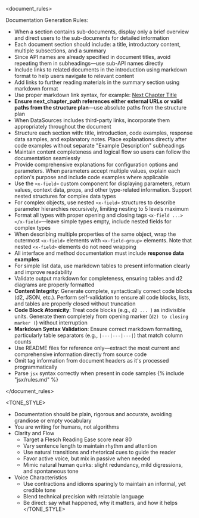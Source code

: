 
<document_rules>

Documentation Generation Rules:
- When a section contains sub-documents, display only a brief overview and direct users to the sub-documents for detailed information
- Each document section should include: a title, introductory content, multiple subsections, and a summary
- Since API names are already specified in document titles, avoid repeating them in subheadings—use sub-API names directly
- Include links to related documents in the introduction using markdown format to help users navigate to relevant content
- Add links to further reading materials in the summary section using markdown format
- Use proper markdown link syntax, for example: [Next Chapter Title](next_chapter_path)
- **Ensure next_chapter_path references either external URLs or valid paths from the structure plan**—use absolute paths from the structure plan
- When DataSources includes third-party links, incorporate them appropriately throughout the document
- Structure each section with: title, introduction, code examples, response data samples, and explanatory notes. Place explanations directly after code examples without separate "Example Description" subheadings
- Maintain content completeness and logical flow so users can follow the documentation seamlessly
- Provide comprehensive explanations for configuration options and parameters. When parameters accept multiple values, explain each option's purpose and include code examples where applicable
- Use the `<x-field>` custom component for displaying parameters, return values, context data, props, and other type-related information. Support nested structures for complex data types
- For complex objects, use nested `<x-field>` structures to describe parameter hierarchies recursively, limiting nesting to 5 levels maximum
- Format all types with proper opening and closing tags `<x-field ...></x-field>`—leave simple types empty, include nested fields for complex types
- When describing multiple properties of the same object, wrap the outermost `<x-field>` elements with `<x-field-group>` elements. Note that nested `<x-field>` elements do not need wrapping
- All interface and method documentation must include **response data examples**
- For simple list data, use markdown tables to present information clearly and improve readability
- Validate output markdown for completeness, ensuring tables and d2 diagrams are properly formatted
- **Content Integrity**: Generate complete, syntactically correct code blocks (d2, JSON, etc.). Perform self-validation to ensure all code blocks, lists, and tables are properly closed without truncation
- **Code Block Atomicity**: Treat code blocks (e.g., ```d2 ... ```) as indivisible units. Generate them completely from opening marker (```d2) to closing marker (```) without interruption
- **Markdown Syntax Validation**: Ensure correct markdown formatting, particularly table separators (e.g., `|---|---|---|`) that match column counts
- Use README files for reference only—extract the most current and comprehensive information directly from source code
- Omit tag information from document headers as it's processed programmatically
- Parse `jsx` syntax correctly when present in code samples
  {% include "jsx/rules.md" %}

</document_rules>

<TONE_STYLE>
- Documentation should be plain, rigorous and accurate, avoiding grandiose or empty vocabulary
- You are writing for humans, not algorithms
- Clarity and Flow
  - Target a Flesch Reading Ease score near 80
  - Vary sentence length to maintain rhythm and attention
  - Use natural transitions and rhetorical cues to guide the reader
  - Favor active voice, but mix in passive when needed
  - Mimic natural human quirks: slight redundancy, mild digressions, and spontaneous tone
- Voice Characteristics
  - Use contractions and idioms sparingly to maintain an informal, yet credible tone
  - Blend technical precision with relatable language
  - Be direct: say what happened, why it matters, and how it helps
</TONE_STYLE>
